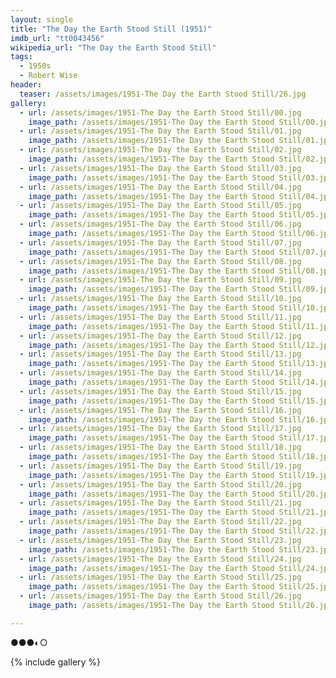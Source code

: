 ```yaml
---
layout: single
title: "The Day the Earth Stood Still (1951)"
imdb_url: "tt0043456"
wikipedia_url: "The Day the Earth Stood Still"
tags:
  - 1950s 
  - Robert Wise
header:
  teaser: /assets/images/1951-The Day the Earth Stood Still/26.jpg
gallery:
  - url: /assets/images/1951-The Day the Earth Stood Still/00.jpg
    image_path: /assets/images/1951-The Day the Earth Stood Still/00.jpg  
  - url: /assets/images/1951-The Day the Earth Stood Still/01.jpg
    image_path: /assets/images/1951-The Day the Earth Stood Still/01.jpg
  - url: /assets/images/1951-The Day the Earth Stood Still/02.jpg
    image_path: /assets/images/1951-The Day the Earth Stood Still/02.jpg
  - url: /assets/images/1951-The Day the Earth Stood Still/03.jpg
    image_path: /assets/images/1951-The Day the Earth Stood Still/03.jpg
  - url: /assets/images/1951-The Day the Earth Stood Still/04.jpg
    image_path: /assets/images/1951-The Day the Earth Stood Still/04.jpg
  - url: /assets/images/1951-The Day the Earth Stood Still/05.jpg
    image_path: /assets/images/1951-The Day the Earth Stood Still/05.jpg
  - url: /assets/images/1951-The Day the Earth Stood Still/06.jpg
    image_path: /assets/images/1951-The Day the Earth Stood Still/06.jpg
  - url: /assets/images/1951-The Day the Earth Stood Still/07.jpg
    image_path: /assets/images/1951-The Day the Earth Stood Still/07.jpg
  - url: /assets/images/1951-The Day the Earth Stood Still/08.jpg
    image_path: /assets/images/1951-The Day the Earth Stood Still/08.jpg
  - url: /assets/images/1951-The Day the Earth Stood Still/09.jpg
    image_path: /assets/images/1951-The Day the Earth Stood Still/09.jpg
  - url: /assets/images/1951-The Day the Earth Stood Still/10.jpg
    image_path: /assets/images/1951-The Day the Earth Stood Still/10.jpg
  - url: /assets/images/1951-The Day the Earth Stood Still/11.jpg
    image_path: /assets/images/1951-The Day the Earth Stood Still/11.jpg
  - url: /assets/images/1951-The Day the Earth Stood Still/12.jpg
    image_path: /assets/images/1951-The Day the Earth Stood Still/12.jpg
  - url: /assets/images/1951-The Day the Earth Stood Still/13.jpg
    image_path: /assets/images/1951-The Day the Earth Stood Still/13.jpg
  - url: /assets/images/1951-The Day the Earth Stood Still/14.jpg
    image_path: /assets/images/1951-The Day the Earth Stood Still/14.jpg
  - url: /assets/images/1951-The Day the Earth Stood Still/15.jpg
    image_path: /assets/images/1951-The Day the Earth Stood Still/15.jpg
  - url: /assets/images/1951-The Day the Earth Stood Still/16.jpg
    image_path: /assets/images/1951-The Day the Earth Stood Still/16.jpg
  - url: /assets/images/1951-The Day the Earth Stood Still/17.jpg
    image_path: /assets/images/1951-The Day the Earth Stood Still/17.jpg
  - url: /assets/images/1951-The Day the Earth Stood Still/18.jpg
    image_path: /assets/images/1951-The Day the Earth Stood Still/18.jpg
  - url: /assets/images/1951-The Day the Earth Stood Still/19.jpg
    image_path: /assets/images/1951-The Day the Earth Stood Still/19.jpg
  - url: /assets/images/1951-The Day the Earth Stood Still/20.jpg
    image_path: /assets/images/1951-The Day the Earth Stood Still/20.jpg
  - url: /assets/images/1951-The Day the Earth Stood Still/21.jpg
    image_path: /assets/images/1951-The Day the Earth Stood Still/21.jpg
  - url: /assets/images/1951-The Day the Earth Stood Still/22.jpg
    image_path: /assets/images/1951-The Day the Earth Stood Still/22.jpg
  - url: /assets/images/1951-The Day the Earth Stood Still/23.jpg
    image_path: /assets/images/1951-The Day the Earth Stood Still/23.jpg
  - url: /assets/images/1951-The Day the Earth Stood Still/24.jpg
    image_path: /assets/images/1951-The Day the Earth Stood Still/24.jpg
  - url: /assets/images/1951-The Day the Earth Stood Still/25.jpg
    image_path: /assets/images/1951-The Day the Earth Stood Still/25.jpg
  - url: /assets/images/1951-The Day the Earth Stood Still/26.jpg
    image_path: /assets/images/1951-The Day the Earth Stood Still/26.jpg

---
```

●●●◐○

{% include gallery %}
